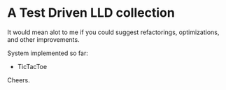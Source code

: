 # A Test Driven LLD collection

It would mean alot to me if you could suggest refactorings, optimizations, and other improvements.

System implemented so far:

- TicTacToe

Cheers.

